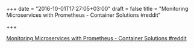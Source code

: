 +++
date = "2016-10-01T17:27:05+03:00"
draft = false
title = "Monitoring Microservices with Prometheus - Container Solutions  #reddit"

+++

<p><a href="https://t.co/kEAgmJ1qMY">Monitoring Microservices with Prometheus - Container Solutions  #reddit</a></p>
